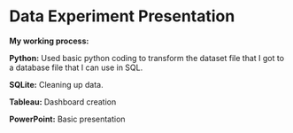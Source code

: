 # Data Experiment Presentation

**My working process:**

**Python:** Used basic python coding to transform the dataset file that I got to a database file that I can use in SQL.

**SQLite:** Cleaning up data.

**Tableau:** Dashboard creation

**PowerPoint:** Basic presentation




